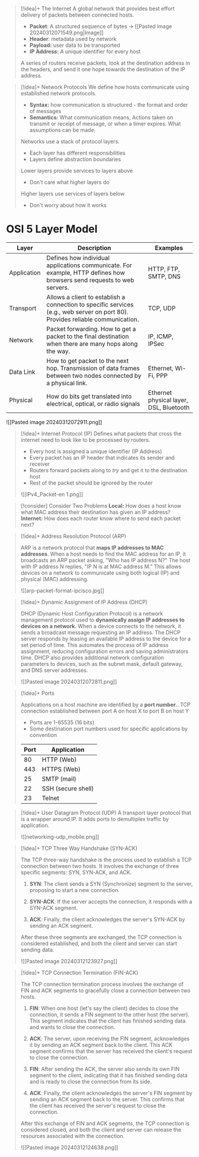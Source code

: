 
> [!idea]+ The Internet
> A global network that provides best effort delivery of packets between connected hosts.
> - **Packet**: A structured sequence of bytes -> [[Pasted image 20240312071549.png|Image]]
> - **Header**: metadata used by network
> - **Payload:** user data to be transported
> - **IP Address:** A unique identifier for every host
> 
> A series of routers receive packets, look at the destination address in the headers, and send it one hope towards the destination of the IP address.


> [!idea]+ Network Protocols
> We define how hosts communicate using established network protocols.
> - **Syntax:** how communication is structured - the format and order of messages
> - **Semantics:** What communication means, Actions taken on transmit or receipt of message, or when a timer expires. What assumptions can be made.
> 
> Networks use a stack of protocol layers.
> - Each layer has different responsibilities
> - Layers define abstraction boundaries
>   
> Lower layers provide services to layers above
> - Don't care what higher layers do
>   
> Higher layers use services of layers below
> - Don't worry about how it works

# OSI 5 Layer Model

| Layer | Description | Examples |
|-------|-------------|----------|
| Application | Defines how individual applications communicate. For example, HTTP defines how browsers send requests to web servers. | HTTP, FTP, SMTP, DNS |
| Transport | Allows a client to establish a connection to specific services (e.g., web server on port 80). Provides reliable communication. | TCP, UDP |
| Network | Packet forwarding. How to get a packet to the final destination when there are many hops along the way. | IP, ICMP, IPSec |
| Data Link | How to get packet to the next hop. Transmission of data frames between two nodes connected by a physical link. | Ethernet, Wi-Fi, PPP |
| Physical | How do bits get translated into electrical, optical, or radio signals | Ethernet physical layer, DSL, Bluetooth |
![[Pasted image 20240312072911.png]]


> [!idea]+ Internet Protocol (IP)
> Defines what packets that cross the internet need to look like to be processed by routers.
> - Every host is assigned a unique identifier (IP Address)
> - Every packet has an IP header that indicates its sender and receiver
> - Routers forward packets along to *try* and get it to the destination host
> - Rest of the packet should be ignored by the router
> 
> ![[IPv4_Packet-en 1.png]]


> [!consider] Consider Two Problems
> **Local:** How does a host know what MAC address their destination has given an IP address?
> **Internet:** How does each router know where to send each packet next?


> [!idea]+ Address Resolution Protocol (ARP)
> 
> ARP is a network protocol that **maps IP addresses to MAC addresses**. When a host needs to find the MAC address for an IP, it broadcasts an ARP packet asking, "Who has IP address N?" The host with IP address N replies, "IP N is at MAC address M." This allows devices on a network to communicate using both logical (IP) and physical (MAC) addressing.
> 
> ![[arp-packet-format-ipcisco.jpg]]


> [!idea]+ Dynamic Assignment of IP Address (DHCP)
> 
> DHCP (Dynamic Host Configuration Protocol) is a network management protocol used to **dynamically assign IP addresses to devices on a network**. When a device connects to the network, it sends a broadcast message requesting an IP address. The DHCP server responds by leasing an available IP address to the device for a set period of time. This automates the process of IP address assignment, reducing configuration errors and saving administrators time. DHCP also provides additional network configuration parameters to devices, such as the subnet mask, default gateway, and DNS server addresses.
> 
> ![[Pasted image 20240312072811.png]]



> [!idea]+ Ports
> 
> Applications on a host machine are identified by a **port number.**. TCP connection established between port A on host X to port B on host Y
> 
> - Ports are 1-65535 (16 bits)
> - Some destination port numbers used for specific applications by convention
> 
> | Port | Application           |
> |------|----------------------|
> | 80   | HTTP (Web)           |
> | 443  | HTTPS (Web)          |
> | 25   | SMTP (mail)          |
> | 22   | SSH (secure shell)   |
> | 23   | Telnet               |


> [!idea]+ User Datagram Protocol (UDP)
> A transport layer protocol that is a wrapper around IP. It adds ports to demultiplex traffic by application.
> 
> ![[networking-udp_mobile.png]]

> [!idea]+ TCP Three Way Handshake (SYN-ACK)
> 
> The TCP three-way handshake is the process used to establish a TCP connection between two hosts. It involves the exchange of three specific segments: SYN, SYN-ACK, and ACK.
> 
> 1. **SYN**: The client sends a SYN (Synchronize) segment to the server, proposing to start a new connection.
> 
> 2. **SYN-ACK**: If the server accepts the connection, it responds with a SYN-ACK segment. 
> 
> 3. **ACK**: Finally, the client acknowledges the server's SYN-ACK by sending an ACK segment. 
> 
> After these three segments are exchanged, the TCP connection is considered established, and both the client and server can start sending data. 
> 
> ![[Pasted image 20240312123927.png]]

> [!idea]+ TCP Connection Termination (FIN-ACK)
> 
> The TCP connection termination process involves the exchange of FIN and ACK segments to gracefully close a connection between two hosts.
> 
> 1. **FIN**: When one host (let's say the client) decides to close the connection, it sends a FIN segment to the other host (the server). This segment indicates that the client has finished sending data and wants to close the connection.
> 
> 2. **ACK**: The server, upon receiving the FIN segment, acknowledges it by sending an ACK segment back to the client. This ACK segment confirms that the server has received the client's request to close the connection.
> 
> 3. **FIN**: After sending the ACK, the server also sends its own FIN segment to the client, indicating that it has finished sending data and is ready to close the connection from its side.
> 
> 4. **ACK**: Finally, the client acknowledges the server's FIN segment by sending an ACK segment back to the server. This confirms that the client has received the server's request to close the connection.
> 
> After this exchange of FIN and ACK segments, the TCP connection is considered closed, and both the client and server can release the resources associated with the connection.
> 
> ![[Pasted image 20240312124638.png]]
